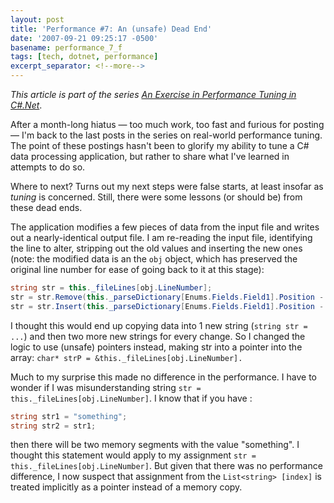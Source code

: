 ```yaml
---
layout: post
title: 'Performance #7: An (unsafe) Dead End'
date: '2007-09-21 09:25:17 -0500'
basename: performance_7_f
tags: [tech, dotnet, performance]
excerpt_separator: <!--more-->
---
```


_This article is part of the series <a
href="/archive/2007/06/an_exercise_in">An Exercise in Performance Tuning in
C#.Net</a>_.

After a month-long hiatus &mdash; too much work, too fast and furious for
posting &mdash; I'm back to the last posts in the series on real-world
performance tuning. The point of these postings hasn't been to glorify my
ability to tune a C# data processing application, but rather to share what I've
learned in attempts to do so.

Where to next? Turns out my next steps were false starts, at least insofar as
_tuning_ is concerned. Still, there were some lessons (or should be) from these
dead ends.

<!--more-->

The application modifies a few pieces of data from the input file and writes out
a nearly-identical output file. I am re-reading the input file, identifying the
line to alter, stripping out the old values and inserting the new ones (note:
the modified data is an the `obj` object, which has preserved the original line
number for ease of going back to it at this stage):

```csharp
string str = this._fileLines[obj.LineNumber];
str = str.Remove(this._parseDictionary[Enums.Fields.Field1].Position - 1, this._parseDictionary[Enums.Fields.Field1].Length);
str = str.Insert(this._parseDictionary[Enums.Fields.Field1].Position - 1, obj.Field1.PadRight(this._parseDictionary[Enums.Fields.Field1].Length, ' '));
```

I thought this would end up copying data into 1 new string (`string str = ...`)
and then two more new strings for every change. So I changed the logic to use
(unsafe) pointers instead, making str into a pointer into the array: `char* strP
= &this._fileLines[obj.LineNumber].`

Much to my surprise this made no difference in the performance. I have to wonder
if I was misunderstanding string `str = this._fileLines[obj.LineNumber]`. I know
that if you have :

```csharp
string str1 = "something";
string str2 = str1;
```

then there will be two memory segments with the value "something". I thought
this statement would apply to my assignment `str =
this._fileLines[obj.LineNumber]`. But given that there was no performance
difference, I now suspect that assignment from the `List<string> [index]` is
treated implicitly as a pointer instead of a memory copy.
